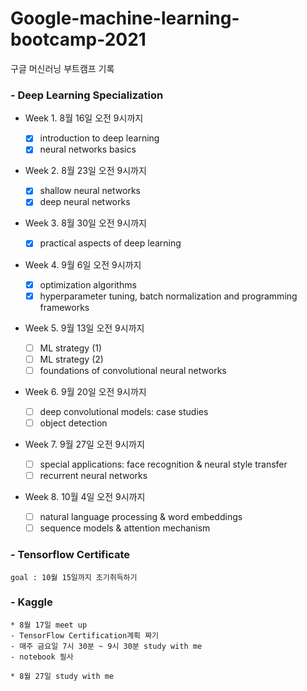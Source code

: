 # Google-machine-learning-bootcamp-2021
구글 머신러닝 부트캠프 기록

### - Deep Learning Specialization
- Week 1. 8월 16일 오전 9시까지

	- [x] introduction to deep learning
	- [X] neural networks basics

- Week 2. 8월 23일 오전 9시까지

	- [X] shallow neural networks
	- [X] deep neural networks

- Week 3. 8월 30일 오전 9시까지
	- [X] practical aspects of deep learning

- Week 4. 9월 6일 오전 9시까지
	- [X] optimization algorithms
	- [X] hyperparameter tuning, batch normalization and programming frameworks

- Week 5. 9월 13일 오전 9시까지
	- [ ] ML strategy (1)
	- [ ] ML strategy (2)
	- [ ] foundations of convolutional neural networks

- Week 6. 9월 20일 오전 9시까지
	- [ ] deep convolutional models: case studies
	- [ ] object detection

- Week 7. 9월 27일 오전 9시까지
	- [ ] special applications: face recognition & neural style transfer
	- [ ] recurrent neural networks

- Week 8. 10월 4일 오전 9시까지
	- [ ] natural language processing & word embeddings
	- [ ] sequence models & attention mechanism

### - Tensorflow Certificate
	goal : 10월 15일까지 조기취득하기

### - Kaggle
	* 8월 17일 meet up
	- TensorFlow Certification계획 짜기
	- 매주 금요일 7시 30분 ~ 9시 30분 study with me
	- notebook 필사
	
	* 8월 27일 study with me
	
